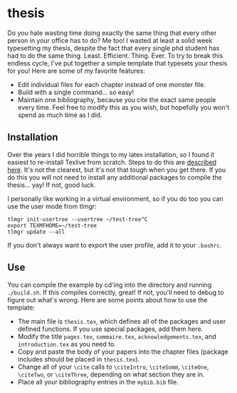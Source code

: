 # thesis

Do you hate wasting time doing exactly the same thing that every other person
in your office has to do? Me too! I wasted at least a solid week typesetting my
thesis, despite the fact that every single phd student has had to do the same
thing. Least. Efficient. Thing. Ever. To try to break this endless cycle, I've
put together a simple template that typesets your thesis for you! Here are some
of my favorite features:
* Edit individual files for each chapter instead of one monster file.
* Build with a single command... so easy!
* Maintain one bibliography, because you cite the exact same people every time.
Feel free to modify this as you wish, but hopefully you won't spend as much time
as I did.

## Installation

Over the years I did horrible things to my latex installation, so I found it
easiest to re-install Texlive from scratch. Steps to do this are [described here](https://www.tug.org/texlive/quickinstall.html).
It's not the clearest, but it's not that tough when you get there. If you do this
you will not need to install any additional packages to compile the thesis... yay!
If not, good luck.

I personally like working in a virtual environment, so if you do too you can use
the user mode from tlmgr:
```{bash}
tlmgr init-usertree --usertree ~/test-tree^C
export TEXMFHOME=~/test-tree
tlmgr update --all
```
If you don't always want to export the user profile, add it to your `.bashrc`.

## Use

You can compile the example by cd'ing into the directory and running `./build.sh`.
If this compiles correctly, great! If not, you'll need to debug to figure out what's
wrong. Here are some points about how to use the template:
* The main file is `thesis.tex`, which defines all of the packages and user defined functions. If you use special packages, add them here.
* Modify the title `pages.tex`, `sommaire.tex`, `acknowledgements.tex`, and `introduction.tex` as you need to.
* Copy and paste the body of your papers into the chapter files (package includes should be placed in `thesis.tex`).
* Change all of your `\cite` calls to `\citeIntro`, `\citeSomm`, `\citeOne`, `\citeTwo`, or `\citeThree`, depending on what section they are in.
* Place all your bibliography entries in the `mybib.bib` file.